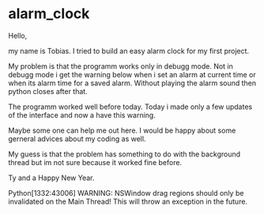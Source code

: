 # alarm_clock
Hello,

my name is Tobias. I tried to build an easy alarm clock for my first project. 

My problem is that the programm works only in debugg mode. Not in debugg mode i get the warning below when i set an alarm at current time or when its alarm time for a saved alarm. Without playing the alarm sound then python closes after that.

The programm worked well before today. Today i made only a few updates of the interface and now a have this warning.

Maybe some one can help me out here. I would be happy about some gerneral advices about my coding as well.

My guess is that the problem has something to do with the background thread but im not sure because it worked fine before.

Ty and a Happy New Year.

Python[1332:43006] WARNING: NSWindow drag regions should only be invalidated on the Main Thread! This will throw an exception in the future. 


